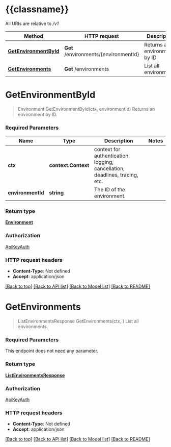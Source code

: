 # {{classname}}

All URIs are relative to */v1*

Method | HTTP request | Description
------------- | ------------- | -------------
[**GetEnvironmentById**](EnvironmentsApi.md#GetEnvironmentById) | **Get** /environments/{environmentId} | Returns an environment by ID.
[**GetEnvironments**](EnvironmentsApi.md#GetEnvironments) | **Get** /environments | List all environments.

# **GetEnvironmentById**
> Environment GetEnvironmentById(ctx, environmentId)
Returns an environment by ID.

### Required Parameters

Name | Type | Description  | Notes
------------- | ------------- | ------------- | -------------
 **ctx** | **context.Context** | context for authentication, logging, cancellation, deadlines, tracing, etc.
  **environmentId** | **string**| The ID of the environment. | 

### Return type

[**Environment**](Environment.md)

### Authorization

[ApiKeyAuth](../README.md#ApiKeyAuth)

### HTTP request headers

 - **Content-Type**: Not defined
 - **Accept**: application/json

[[Back to top]](#) [[Back to API list]](../README.md#documentation-for-api-endpoints) [[Back to Model list]](../README.md#documentation-for-models) [[Back to README]](../README.md)

# **GetEnvironments**
> ListEnvironmentsResponse GetEnvironments(ctx, )
List all environments.

### Required Parameters
This endpoint does not need any parameter.

### Return type

[**ListEnvironmentsResponse**](ListEnvironmentsResponse.md)

### Authorization

[ApiKeyAuth](../README.md#ApiKeyAuth)

### HTTP request headers

 - **Content-Type**: Not defined
 - **Accept**: application/json

[[Back to top]](#) [[Back to API list]](../README.md#documentation-for-api-endpoints) [[Back to Model list]](../README.md#documentation-for-models) [[Back to README]](../README.md)

